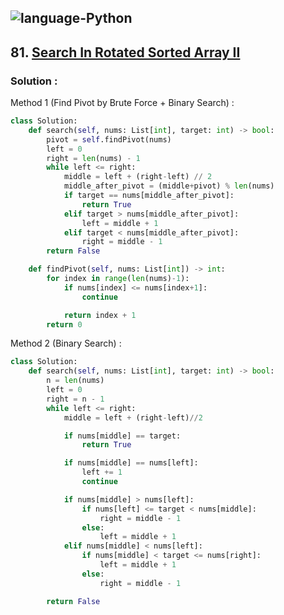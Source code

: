 ![language-Python](https://img.shields.io/badge/Python-ffd43b?style=for-the-badge&logo=PYTHON)
---

## 81. [Search In Rotated Sorted Array II](https://leetcode.com/problems/search-in-rotated-sorted-array-ii)

### Solution :

Method 1 (Find Pivot by Brute Force + Binary Search) :
```python
class Solution:
    def search(self, nums: List[int], target: int) -> bool:
        pivot = self.findPivot(nums)
        left = 0
        right = len(nums) - 1
        while left <= right:
            middle = left + (right-left) // 2
            middle_after_pivot = (middle+pivot) % len(nums)
            if target == nums[middle_after_pivot]:
                return True
            elif target > nums[middle_after_pivot]:
                left = middle + 1
            elif target < nums[middle_after_pivot]:
                right = middle - 1
        return False

    def findPivot(self, nums: List[int]) -> int:
        for index in range(len(nums)-1):
            if nums[index] <= nums[index+1]:
                continue

            return index + 1
        return 0
```

Method 2 (Binary Search) :
```python
class Solution:
    def search(self, nums: List[int], target: int) -> bool:
        n = len(nums)
        left = 0
        right = n - 1
        while left <= right:
            middle = left + (right-left)//2

            if nums[middle] == target:
                return True

            if nums[middle] == nums[left]:
                left += 1
                continue

            if nums[middle] > nums[left]:
                if nums[left] <= target < nums[middle]:
                    right = middle - 1
                else:
                    left = middle + 1
            elif nums[middle] < nums[left]:
                if nums[middle] < target <= nums[right]:
                    left = middle + 1
                else:
                    right = middle - 1

        return False
```
